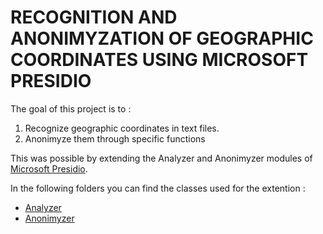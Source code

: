 # RECOGNITION AND ANONIMYZATION OF GEOGRAPHIC COORDINATES USING MICROSOFT PRESIDIO


The goal of this project is to :

1. Recognize geographic coordinates in text files.
2. Anonimyze them through specific functions

This was possible by extending the Analyzer and Anonimyzer modules of [Microsoft Presidio](https://microsoft.github.io/presidio).

In the following folders you can find the classes used for the extention :

- [Analyzer](https://github.com/btessa99/Tesi-Anonimyzer/blob/main/analyzer/analyzer.md)
- [Anonimyzer](https://github.com/btessa99/Tesi-Anonimyzer/blob/main/anonymizer/anonymyier.md)



